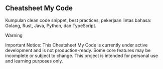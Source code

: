 ## Cheatsheet My Code

Kumpulan clean code snippet, best practices, pekerjaan lintas bahasa: Golang, Rust, Java, Python, dan TypeScript.


> [!WARNING]
> Important Notice: This Cheatsheet My Code is currently under active development and is not production-ready. Some core features may be incomplete or subject to change. This project is intended for personal use and learning purposes only.